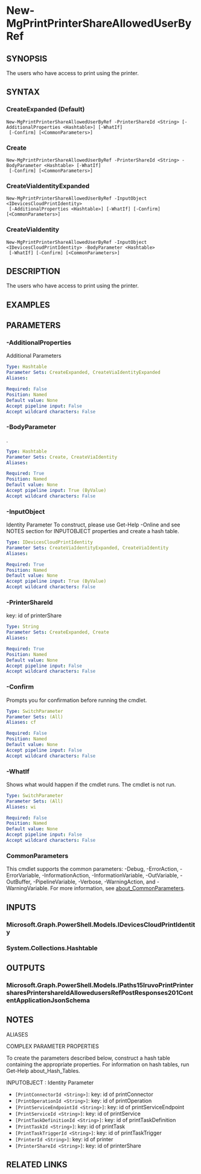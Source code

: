 ﻿---
external help file: Microsoft.Graph.Devices.CloudPrint-help.xml
Module Name: Microsoft.Graph.Devices.CloudPrint
online version: https://docs.microsoft.com/en-us/powershell/module/microsoft.graph.devices.cloudprint/new-mgprintprintersharealloweduserbyref
schema: 2.0.0
---

# New-MgPrintPrinterShareAllowedUserByRef

## SYNOPSIS
The users who have access to print using the printer.

## SYNTAX

### CreateExpanded (Default)
```
New-MgPrintPrinterShareAllowedUserByRef -PrinterShareId <String> [-AdditionalProperties <Hashtable>] [-WhatIf]
 [-Confirm] [<CommonParameters>]
```

### Create
```
New-MgPrintPrinterShareAllowedUserByRef -PrinterShareId <String> -BodyParameter <Hashtable> [-WhatIf]
 [-Confirm] [<CommonParameters>]
```

### CreateViaIdentityExpanded
```
New-MgPrintPrinterShareAllowedUserByRef -InputObject <IDevicesCloudPrintIdentity>
 [-AdditionalProperties <Hashtable>] [-WhatIf] [-Confirm] [<CommonParameters>]
```

### CreateViaIdentity
```
New-MgPrintPrinterShareAllowedUserByRef -InputObject <IDevicesCloudPrintIdentity> -BodyParameter <Hashtable>
 [-WhatIf] [-Confirm] [<CommonParameters>]
```

## DESCRIPTION
The users who have access to print using the printer.

## EXAMPLES

## PARAMETERS

### -AdditionalProperties
Additional Parameters

```yaml
Type: Hashtable
Parameter Sets: CreateExpanded, CreateViaIdentityExpanded
Aliases:

Required: False
Position: Named
Default value: None
Accept pipeline input: False
Accept wildcard characters: False
```

### -BodyParameter
.

```yaml
Type: Hashtable
Parameter Sets: Create, CreateViaIdentity
Aliases:

Required: True
Position: Named
Default value: None
Accept pipeline input: True (ByValue)
Accept wildcard characters: False
```

### -InputObject
Identity Parameter
To construct, please use Get-Help -Online and see NOTES section for INPUTOBJECT properties and create a hash table.

```yaml
Type: IDevicesCloudPrintIdentity
Parameter Sets: CreateViaIdentityExpanded, CreateViaIdentity
Aliases:

Required: True
Position: Named
Default value: None
Accept pipeline input: True (ByValue)
Accept wildcard characters: False
```

### -PrinterShareId
key: id of printerShare

```yaml
Type: String
Parameter Sets: CreateExpanded, Create
Aliases:

Required: True
Position: Named
Default value: None
Accept pipeline input: False
Accept wildcard characters: False
```

### -Confirm
Prompts you for confirmation before running the cmdlet.

```yaml
Type: SwitchParameter
Parameter Sets: (All)
Aliases: cf

Required: False
Position: Named
Default value: None
Accept pipeline input: False
Accept wildcard characters: False
```

### -WhatIf
Shows what would happen if the cmdlet runs.
The cmdlet is not run.

```yaml
Type: SwitchParameter
Parameter Sets: (All)
Aliases: wi

Required: False
Position: Named
Default value: None
Accept pipeline input: False
Accept wildcard characters: False
```

### CommonParameters
This cmdlet supports the common parameters: -Debug, -ErrorAction, -ErrorVariable, -InformationAction, -InformationVariable, -OutVariable, -OutBuffer, -PipelineVariable, -Verbose, -WarningAction, and -WarningVariable. For more information, see [about_CommonParameters](http://go.microsoft.com/fwlink/?LinkID=113216).

## INPUTS

### Microsoft.Graph.PowerShell.Models.IDevicesCloudPrintIdentity
### System.Collections.Hashtable
## OUTPUTS

### Microsoft.Graph.PowerShell.Models.IPaths15IruvoPrintPrintersharesPrintershareIdAllowedusersRefPostResponses201ContentApplicationJsonSchema
## NOTES

ALIASES

COMPLEX PARAMETER PROPERTIES

To create the parameters described below, construct a hash table containing the appropriate properties. For information on hash tables, run Get-Help about_Hash_Tables.


INPUTOBJECT <IDevicesCloudPrintIdentity>: Identity Parameter
  - `[PrintConnectorId <String>]`: key: id of printConnector
  - `[PrintOperationId <String>]`: key: id of printOperation
  - `[PrintServiceEndpointId <String>]`: key: id of printServiceEndpoint
  - `[PrintServiceId <String>]`: key: id of printService
  - `[PrintTaskDefinitionId <String>]`: key: id of printTaskDefinition
  - `[PrintTaskId <String>]`: key: id of printTask
  - `[PrintTaskTriggerId <String>]`: key: id of printTaskTrigger
  - `[PrinterId <String>]`: key: id of printer
  - `[PrinterShareId <String>]`: key: id of printerShare

## RELATED LINKS
